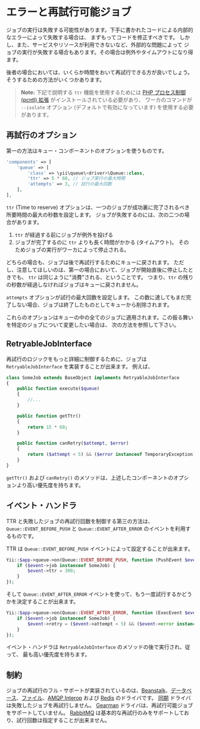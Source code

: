 エラーと再試行可能ジョブ
========================

ジョブの実行は失敗する可能性があります。下手に書かれたコードによる内部的なエラーによって失敗する場合は、
まずもってコードを修正すべきです。
しかし、また、サービスやリソースが利用できないなど、外部的な問題によって
ジョブの実行が失敗する場合もあります。その場合は例外やタイムアウトになり得ます。

後者の場合においては、いくらか時間をおいて再試行できる方が良いでしょう。そうするための方法がいくつかあります。

> **Note:** 下記で説明する `ttr` 機能を使用するためには
> [PHP プロセス制御 (pcntl) 拡張](https://php.net/manual/ja/book.pcntl.php) がインストールされている必要があり、
> ワーカのコマンドが `--isolate` オプション (デフォルトで有効になっています) を使用する必要があります。

再試行のオプション
------------------

第一の方法はキュー・コンポーネントのオプションを使うものです。

```php
'components' => [
    'queue' => [
        'class' => \yii\queue\<driver>\Queue::class,
        'ttr' => 5 * 60, // ジョブ実行の最大時間
        'attempts' => 3, // 試行の最大回数
    ],
],
```

`ttr` (Time to reserve) オプションは、一つのジョブが成功裏に完了されるべき所要時間の最大の秒数を設定します。
ジョブが失敗するのには、次の二つの場合があります。

 1. `ttr` が経過する前にジョブが例外を投げる
 2. ジョブが完了するのに `ttr` よりも長く時間がかかる (タイムアウト)。
 そのためジョブの実行がワーカによって停止される。

どちらの場合も、ジョブは後で再試行するためにキューに戻されます。
ただし、注意してほしいのは、第一の場合において、ジョブが開始直後に停止したときでも、
`ttr` は同じように"消費"される、ということです。
つまり、`ttr` の残りの秒数が経過しなければジョブはキューに戻されません。

`attempts` オプションが試行の最大回数を設定します。
この数に達してもまだ完了しない場合、ジョブは終了したものとしてキューから削除されます。

これらのオプションはキューの中の全てのジョブに適用されます。この振る舞いを特定のジョブについて変更したい場合は、
次の方法を参照して下さい。

RetryableJobInterface
---------------------

再試行のロジックをもっと詳細に制御するために、ジョブは `RetryableJobInterface` を実装することが出来ます。
例えば、

```php
class SomeJob extends BaseObject implements RetryableJobInterface
{
    public function execute($queue)
    {
        //...
    }

    public function getTtr()
    {
        return 15 * 60;
    }

    public function canRetry($attempt, $error)
    {
        return ($attempt < 5) && ($error instanceof TemporaryException);
    }
}
```

`getTtr()` および `canRetry()` のメソッドは、上述したコンポーネントのオプションより高い優先度を持ちます。

イベント・ハンドラ
------------------

TTR と失敗したジョブの再試行回数を制御する第三の方法は、`Queue::EVENT_BEFORE_PUSH` と
`Queue::EVENT_AFTER_ERROR` のイベントを利用するものです。

TTR は `Queue::EVENT_BEFORE_PUSH` イベントによって設定することが出来ます。

```php
Yii::$app->queue->on(Queue::EVENT_BEFORE_PUSH, function (PushEvent $event) {
    if ($event->job instanceof SomeJob) {
        $event->ttr = 300;
    }
});
```

そして `Queue::EVENT_AFTER_ERROR` イベントを使って、もう一度試行するかどうかを決定することが出来ます。

```php
Yii::$app->queue->on(Queue::EVENT_AFTER_ERROR, function (ExecEvent $event) {
    if ($event->job instanceof SomeJob) {
        $event->retry = ($event->attempt < 5) && ($event->error instanceof TemporaryException);
    }
});
```

イベント・ハンドラは `RetryableJobInterface` のメソッドの後で実行され、従って、
最も高い優先度を持ちます。

制約
----

ジョブの再試行のフル・サポートが実装されているのは、[Beanstalk]、[データベース]、[ファイル]、[AMQP Interop] および [Redis] のドライバです。
[同期] ドライバは失敗したジョブを再試行しません。 [Gearman] ドライバは、再試行可能ジョブをサポートしていません。
[RabbitMQ] は基本的な再試行のみをサポートしており、試行回数は指定することが出来ません。

[Beanstalk]: driver-beanstalk.md
[データベース]: driver-db.md
[ファイル]: driver-file.md
[Redis]: driver-redis.md
[同期]: driver-sync.md
[Gearman]: driver-gearman.md
[RabbitMQ]: driver-amqp.md
[AMQP Interop]: driver-amqp-interop.md
